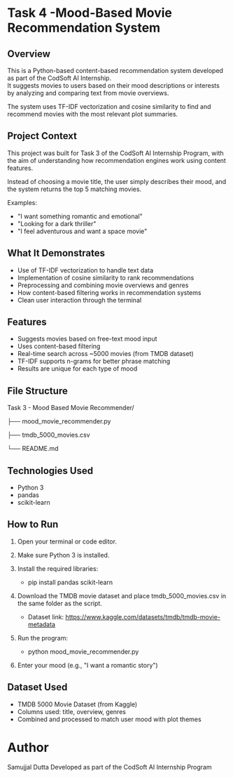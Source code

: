 # Task 4 -Mood-Based Movie Recommendation System

## Overview

This is a Python-based content-based recommendation system developed as part of the CodSoft AI Internship.  
It suggests movies to users based on their mood descriptions or interests by analyzing and comparing text from movie overviews.

The system uses TF-IDF vectorization and cosine similarity to find and recommend movies with the most relevant plot summaries.

## Project Context

This project was built for Task 3 of the CodSoft AI Internship Program, with the aim of understanding how recommendation engines work using content features.

Instead of choosing a movie title, the user simply describes their mood, and the system returns the top 5 matching movies.

Examples:
- "I want something romantic and emotional"
- "Looking for a dark thriller"
- "I feel adventurous and want a space movie"

## What It Demonstrates

- Use of TF-IDF vectorization to handle text data
- Implementation of cosine similarity to rank recommendations
- Preprocessing and combining movie overviews and genres
- How content-based filtering works in recommendation systems
- Clean user interaction through the terminal

## Features

- Suggests movies based on free-text mood input
- Uses content-based filtering
- Real-time search across ~5000 movies (from TMDB dataset)
- TF-IDF supports n-grams for better phrase matching
- Results are unique for each type of mood

## File Structure

Task 3 - Mood Based Movie Recommender/

├── mood_movie_recommender.py

├── tmdb_5000_movies.csv

└── README.md

## Technologies Used

- Python 3
- pandas
- scikit-learn

## How to Run

1. Open your terminal or code editor.
2. Make sure Python 3 is installed.
3. Install the required libraries:
   - pip install pandas scikit-learn
4. Download the TMDB movie dataset and place tmdb_5000_movies.csv in the same folder as the script.

   - Dataset link: https://www.kaggle.com/datasets/tmdb/tmdb-movie-metadata

5. Run the program:

      - python mood_movie_recommender.py
6. Enter your mood (e.g., "I want a romantic story")

## Dataset Used

  - TMDB 5000 Movie Dataset (from Kaggle)
  - Columns used: title, overview, genres
  - Combined and processed to match user mood with plot themes

# Author

Samujjal Dutta
Developed as part of the CodSoft AI Internship Program

   
